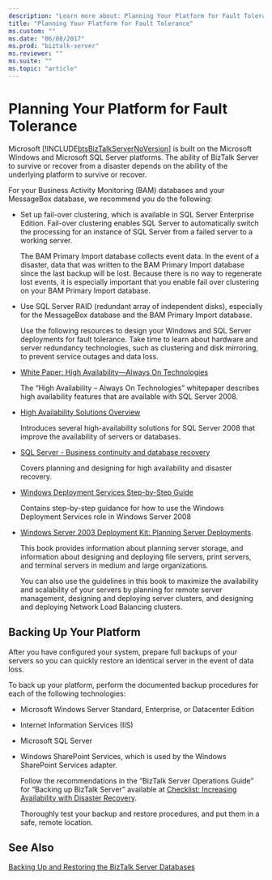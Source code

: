 ```yaml
---
description: "Learn more about: Planning Your Platform for Fault Tolerance"
title: "Planning Your Platform for Fault Tolerance"
ms.custom: ""
ms.date: "06/08/2017"
ms.prod: "biztalk-server"
ms.reviewer: ""
ms.suite: ""
ms.topic: "article"
---
```

# Planning Your Platform for Fault Tolerance
Microsoft [!INCLUDE[btsBizTalkServerNoVersion](../includes/btsbiztalkservernoversion-md.md)] is built on the Microsoft Windows and Microsoft SQL Server platforms. The ability of BizTalk Server to survive or recover from a disaster depends on the ability of the underlying platform to survive or recover.

 For your Business Activity Monitoring (BAM) databases and your MessageBox database, we recommend you do the following:

- Set up fail-over clustering, which is available in SQL Server Enterprise Edition. Fail-over clustering enables SQL Server to automatically switch the processing for an instance of SQL Server from a failed server to a working server.

   The BAM Primary Import database collects event data. In the event of a disaster, data that was written to the BAM Primary Import database since the last backup will be lost. Because there is no way to regenerate lost events, it is especially important that you enable fail over clustering on your BAM Primary Import database.

- Use SQL Server RAID (redundant array of independent disks), especially for the MessageBox database and the BAM Primary Import database.

  Use the following resources to design your Windows and SQL Server deployments for fault tolerance. Take time to learn about hardware and server redundancy technologies, such as clustering and disk mirroring, to prevent service outages and data loss.

- [White Paper: High Availability—Always On Technologies](https://go.microsoft.com/fwlink/?LinkId=130376)

   The “High Availability – Always On Technologies” whitepaper describes high availability features that are available with SQL Server 2008.

- [High Availability Solutions Overview](/sql/database-engine/sql-server-business-continuity-dr)

   Introduces several high-availability solutions for SQL Server 2008 that improve the availability of servers or databases.

- [SQL Server - Business continuity and database recovery](/sql/database-engine/sql-server-business-continuity-dr)

   Covers planning and designing for high availability and disaster recovery.

- [Windows Deployment Services Step-by-Step Guide](/previous-versions/windows/it-pro/windows-server-2008-R2-and-2008/cc771670(v=ws.10))

   Contains step-by-step guidance for how to use the Windows Deployment Services role in Windows Server 2008

- [Windows Server 2003 Deployment Kit: Planning Server Deployments](/previous-versions/windows/it-pro/windows-server-2003/cc783586(v=ws.10)).

   This book provides information about planning server storage, and information about designing and deploying file servers, print servers, and terminal servers in medium and large organizations.

   You can also use the guidelines in this book to maximize the availability and scalability of your servers by planning for remote server management, designing and deploying server clusters, and designing and deploying Network Load Balancing clusters.

## Backing Up Your Platform
 After you have configured your system, prepare full backups of your servers so you can quickly restore an identical server in the event of data loss.

 To back up your platform, perform the documented backup procedures for each of the following technologies:

- Microsoft Windows Server Standard, Enterprise, or Datacenter Edition

- Internet Information Services (IIS)

- Microsoft SQL Server

- Windows SharePoint Services, which is used by the Windows SharePoint Services adapter.

  Follow the recommendations in the “BizTalk Server Operations Guide” for “Backing up BizTalk Server” available at [Checklist: Increasing Availability with Disaster Recovery](https://go.microsoft.com/fwlink/?LinkId=130498).

  Thoroughly test your backup and restore procedures, and put them in a safe, remote location.

## See Also
 [Backing Up and Restoring the BizTalk Server Databases](../core/backing-up-and-restoring-the-biztalk-server-databases.md)